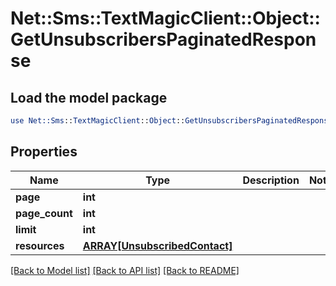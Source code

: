 # Net::Sms::TextMagicClient::Object::GetUnsubscribersPaginatedResponse

## Load the model package
```perl
use Net::Sms::TextMagicClient::Object::GetUnsubscribersPaginatedResponse;
```

## Properties
Name | Type | Description | Notes
------------ | ------------- | ------------- | -------------
**page** | **int** |  | 
**page_count** | **int** |  | 
**limit** | **int** |  | 
**resources** | [**ARRAY[UnsubscribedContact]**](UnsubscribedContact.md) |  | 

[[Back to Model list]](../README.md#documentation-for-models) [[Back to API list]](../README.md#documentation-for-api-endpoints) [[Back to README]](../README.md)


